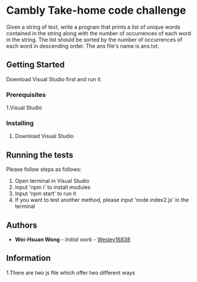 #  Cambly Take-home code challenge

Given a string of text, write a program that prints a list of unique words contained in the string
along with the number of occurrences of each word in the string. The list should be sorted by
the number of occurrences of each word in descending order. The ans file's name is ans.txt.

## Getting Started

Download Visual Studio first and run it.

### Prerequisites

1.Visual Studio

### Installing

1. Download Visual Studio

## Running the tests
Please follow steps as follows:

1. Open terminal in Visual Studio
2. Input 'npm i' to install modules
3. Input 'npm start' to run it
4. If you want to test another method, please input 'node index2.js' in the terminal

## Authors

* **Wei-Hsuan Wong** - *Initial work* - [Wesley16838](https://github.com/Wesley16838/)

## Information

1.There are two js file which offer two different ways
